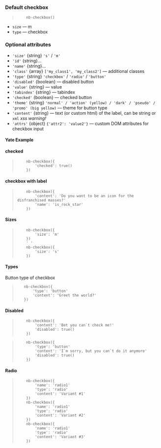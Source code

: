 ### Default checkbox

> <div example="checkbox-default" />
>
> ```yate
>     nb-checkbox()
> ```

* `size` — m
* `type` — checkbox

### Optional attributes

* `'size'` {string} `'s'` / `'m'`
* `'id'` {string}...
* `'name'` {string}...
* `'class'` {array} `['my_class1', 'my_class2']` — additional classes
* `'type'` {string} `'checkbox'` / `'radio'` / `'button'`
* `'disabled'` {boolean} — disabled button
* `'value'` {string} — value
* `'tabindex'` {string} — tabindex
* `'checked'` {boolean} — checked button
* `'theme'` {string} `'normal' / 'action' (yellow) / 'dark' / 'pseudo' / 'promo' (big yellow)` — theme for button type
* `'content'` {string} — text (or custom html) of the label, can be string or `xml` _xss warning!_
* `'attrs'` {object} `{'attr2': 'value2'}` — custom DOM attributes for checkbox input


#### Yate Example

#### checked

> <div example="checkbox-checked" />
>
> ```yate
>     nb-checkbox({
>         'checked': true()
>     })
> ```

#### checkbox with label

> <div example="checkbox-label" />
>
> ```yate
>     nb-checkbox({
>         'content': 'Do you want to be an icon for the disfranchised masses?'
>         'name': 'is_rock_star'
>     })
> ```

#### Sizes

> <div example="checkbox-sizes" />
>
> ```yate
>     nb-checkbox({
>         'size': 'm'
>     })
>     ' '
>     nb-checkbox({
>         'size': 's'
>     })
> ```

#### Types

Button type of checkbox

> <div example="checkbox-button" />
>
>```yate
>    nb-checkbox({
>        'type': 'button'
>        'content': 'Greet the world?'
>    })
>```

#### Disabled

> <div example="checkbox-disable-label" />
>
> ```yate
>     nb-checkbox({
>         'content': 'Bet you can`t check me!'
>         'disabled': true()
>     })
> ```

> <div example="checkbox-disable-button" />
>
> ```yate
>     nb-checkbox({
>         'type': 'button'
>         'content': 'I`m sorry, but you can`t do it anymore'
>         'disabled': true()
>     })
> ```

#### Radio

> <div example="radio-button" />
>
> ```yate
>     nb-checkbox({
>         'name': 'radio1'
>         'type': 'radio'
>         'content': 'Variant #1'
>     })
>     nb-checkbox({
>         'name': 'radio1'
>         'type': 'radio'
>         'content': 'Variant #2'
>     })
>     nb-checkbox({
>         'name': 'radio1'
>         'type': 'radio'
>         'content': 'Variant #3'
>     })
> ```